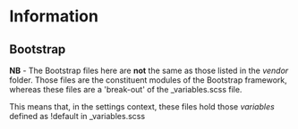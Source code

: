 # Information
 
## Bootstrap 
**NB** - The Bootstrap files here are **not** the same as those listed in the *vendor* folder. Those files are the constituent modules of the Bootstrap framework, whereas these files are a 'break-out' of the _variables.scss file.

This means that, in the settings context, these files hold those *variables* defined as !default in _variables.scss